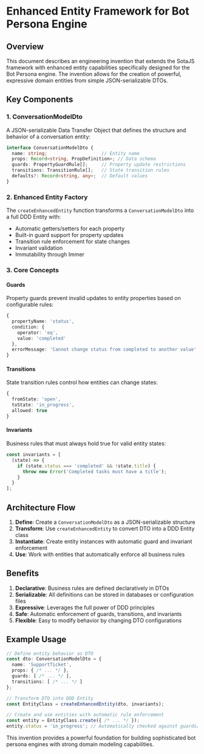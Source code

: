 # Enhanced Entity Framework for Bot Persona Engine

## Overview

This document describes an engineering invention that extends the SotaJS framework with enhanced entity capabilities specifically designed for the Bot Persona engine. The invention allows for the creation of powerful, expressive domain entities from simple JSON-serializable DTOs.

## Key Components

### 1. ConversationModelDto

A JSON-serializable Data Transfer Object that defines the structure and behavior of a conversation entity:

```typescript
interface ConversationModelDto {
  name: string;                    // Entity name
  props: Record<string, PropDefinition>; // Data schema
  guards: PropertyGuardRule[];     // Property update restrictions
  transitions: TransitionRule[];   // State transition rules
  defaults?: Record<string, any>;  // Default values
}
```

### 2. Enhanced Entity Factory

The `createEnhancedEntity` function transforms a `ConversationModelDto` into a full DDD Entity with:

- Automatic getters/setters for each property
- Built-in guard support for property updates
- Transition rule enforcement for state changes
- Invariant validation
- Immutability through Immer

### 3. Core Concepts

#### Guards
Property guards prevent invalid updates to entity properties based on configurable rules:

```typescript
{
  propertyName: 'status',
  condition: {
    operator: 'eq',
    value: 'completed'
  },
  errorMessage: 'Cannot change status from completed to another value'
}
```

#### Transitions
State transition rules control how entities can change states:

```typescript
{
  fromState: 'open',
  toState: 'in_progress',
  allowed: true
}
```

#### Invariants
Business rules that must always hold true for valid entity states:

```typescript
const invariants = [
  (state) => {
    if (state.status === 'completed' && !state.title) {
      throw new Error('Completed tasks must have a title');
    }
  }
];
```

## Architecture Flow

1. **Define**: Create a `ConversationModelDto` as a JSON-serializable structure
2. **Transform**: Use `createEnhancedEntity` to convert DTO into a DDD Entity class
3. **Instantiate**: Create entity instances with automatic guard and invariant enforcement
4. **Use**: Work with entities that automatically enforce all business rules

## Benefits

1. **Declarative**: Business rules are defined declaratively in DTOs
2. **Serializable**: All definitions can be stored in databases or configuration files
3. **Expressive**: Leverages the full power of DDD principles
4. **Safe**: Automatic enforcement of guards, transitions, and invariants
5. **Flexible**: Easy to modify behavior by changing DTO configurations

## Example Usage

```typescript
// Define entity behavior as DTO
const dto: ConversationModelDto = {
  name: 'SupportTicket',
  props: { /* ... */ },
  guards: [ /* ... */ ],
  transitions: [ /* ... */ ]
};

// Transform DTO into DDD Entity
const EntityClass = createEnhancedEntity(dto, invariants);

// Create and use entities with automatic rule enforcement
const entity = EntityClass.create({ /* ... */ });
entity.status = 'in_progress'; // Automatically checked against guards/transitions
```

This invention provides a powerful foundation for building sophisticated bot persona engines with strong domain modeling capabilities.